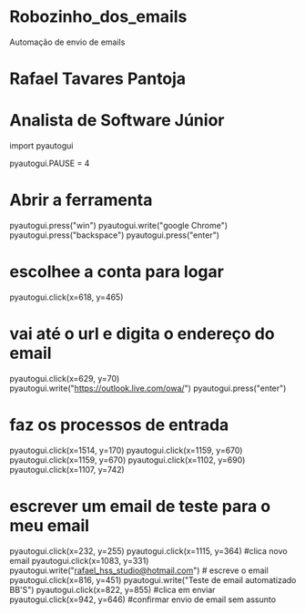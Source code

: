 # Robozinho_dos_emails
Automação de envio de emails

# Rafael Tavares Pantoja
# Analista de Software Júnior

import  pyautogui 

pyautogui.PAUSE = 4

# Abrir a ferramenta
pyautogui.press("win")
pyautogui.write("google Chrome")
pyautogui.press("backspace")
pyautogui.press("enter")
# escolhee a conta para logar
pyautogui.click(x=618, y=465)
# vai até o url e digita o endereço do email
pyautogui.click(x=629, y=70)
pyautogui.write("https://outlook.live.com/owa/")
pyautogui.press("enter")
# faz os processos de entrada
pyautogui.click(x=1514, y=170)
pyautogui.click(x=1159, y=670)
pyautogui.click(x=1159, y=670)
pyautogui.click(x=1102, y=690)
pyautogui.click(x=1107, y=742)
# escrever um email de teste para o meu email
pyautogui.click(x=232, y=255)
pyautogui.click(x=1115, y=364) #clica novo email
pyautogui.click(x=1083, y=331)
pyautogui.write("rafael_hss_studio@hotmail.com") # escreve o email
pyautogui.click(x=816, y=451)
pyautogui.write("Teste de email automatizado BB'S")
pyautogui.click(x=822, y=855) #clica em enviar
pyautogui.click(x=942, y=646) #confirmar envio de email sem assunto


